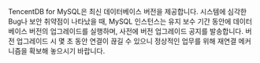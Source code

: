 TencentDB for MySQL은 최신 데이터베이스 버전을 제공합니다. 시스템에 심각한 Bug나 보안 취약점이 나타났을 때, MySQL 인스턴스는 유지 보수 기간 동안에 데이터베이스 버전의 업그레이드를 실행하며, 사전에 버전 업그레이드 공지를 발송합니다. 버전 업그레이드 시 몇 초 동안 연결이 끊길 수 있으니 정상적인 업무를 위해 재연결 메커니즘을 확보해 놓으시기 바랍니다.
